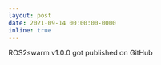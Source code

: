 ```yaml
---
layout: post
date: 2021-09-14 00:00:00-0000
inline: true
---
```


ROS2swarm v1.0.0 got published on GitHub
